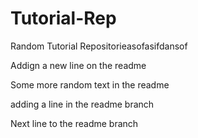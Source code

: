 # Tutorial-Rep

Random Tutorial Repositorieasofasifdansof

Addign a new line on the readme



Some more random text in the readme

adding a line in the readme branch

Next line to the readme branch
